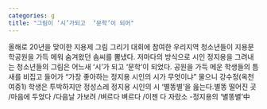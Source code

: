 ```yaml
---
categories: g
title: "그림이 ‘시’가되고  ‘문학’이 되어"
---
```

올해로 20년을 맞이한 지용제 그림 그리기 대회에 참여한 우리지역 청소년들이 지용문학공원을 가득 메워 숨겨왔던 솜씨를 뽐냈다. 저마다의 방식으로 시인 정지용을 그려내는 청소년들의 그림은 어느새 ‘시’가 되고 ‘문학’이 되었다. 공원을 가득 메운 학생들의 틈새를 비집고 들어가 “가장 좋아하는 정지용 시인의 시가 무엇이냐” 물으니 강수정(옥천여중1) 학생은 투박하지만 정성스레 정지용 시인의 시 ‘별똥별’을 읊는다.별똥 떨어진 곳 /마음에 두었다 /다음날 가보려 /벼르다 벼르다 /이젠 다 자랐소 -정지용의 ‘별똥별’中